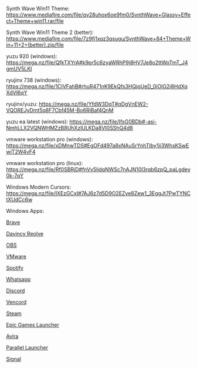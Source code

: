 Synth Wave Win11 Theme: https://www.mediafire.com/file/qy28uhox6oe9fm0/SynthWave+Glassy+Effect+Theme+win11.rar/file

Synth Wave Win11 Theme 2 (better): https://www.mediafire.com/file/7z9fj1xqz3qsugu/SynthWave+84+Theme+Win+11+2+(better).zip/file

yuzu 920 (windows): https://mega.nz/file/QfkTXYrA#k9pr5c6zyaWRhP9j8HV7Je8o2ttWoTmT_J4gmUV5LKI

ryujinx 738 (windows): https://mega.nz/file/1ClVFahB#rhuR471nK9EkQfs3HQjpUeD_0iOIG2j8HdXqXdVl6qY

ryujinx/yuzu: https://mega.nz/file/YfdW3DqT#qDgVnEW2-VQOREJyDmt5q8F7Cbf45M-Bo6RiBaf4QnM

yuzu ea latest (windows): https://mega.nz/file/IfsG0BDb#-asi-NmhLLX2VQNWHMZzB8UhXzlULKDa8VI0SShQ4d8

vmware workstation pro (windows): https://mega.nz/file/xDMnwTDS#EgOFd497a8xNAuSrYnhTIby1ii3WhsKSwEwiT2W4vF4

vmware workstation pro (linux): https://mega.nz/file/Rf0SBRjD#fnVv5ljdqNWSc7nAJN10l3rqb6zpQ_paLgdey0k-7qY

Windows Modern Cursors: https://mega.nz/file/IXEzGCxI#7AJ6z7d5D9O2EZye8Zew1_3EggJt7PwTYNCtXUdCc6w

Windows Apps:

[Brave](https://brave.com/de/download/)

[Davincy Reolve](https://www.blackmagicdesign.com/de/products/davinciresolve/)

[OBS](https://obsproject.com/download)

[VMware](https://support.broadcom.com/group/ecx/productdownloads?subfamily=VMware+Workstation+Pro)

[Spotify](https://www.spotify.com/de/download/windows/)

[Whatsapp](https://www.whatsapp.com/download)

[Discord](https://discord.com/)

[Vencord](https://vencord.dev/download/)

[Steam](https://store.steampowered.com/about/)

[Epic Games Launcher](https://store.epicgames.com/de/download)

[Avira](https://www.avira.com/de)

[Parallel Launcher](https://parallel-launcher.ca/)

[Signal](https://signal.org/de/download/)

[]()
[]()
[]()
[]()
[]()
[]()
[]()
[]()
[]()
[]()
[]()
[]()
[]()
[]()
[]()
